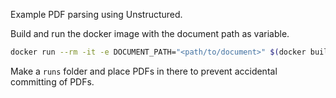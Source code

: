 Example PDF parsing using Unstructured.

Build and run the docker image with the document path as variable.

```bash
docker run --rm -it -e DOCUMENT_PATH="<path/to/document>" $(docker build -q .)
```

Make a `runs` folder and place PDFs in there to prevent accidental committing of PDFs.
